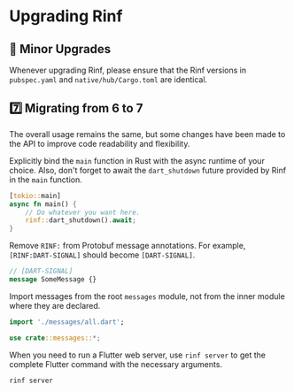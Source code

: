 # Upgrading Rinf

## 🐾 Minor Upgrades

Whenever upgrading Rinf, please ensure that the Rinf versions in `pubspec.yaml` and `native/hub/Cargo.toml` are identical.

## 7️⃣ Migrating from 6 to 7

The overall usage remains the same, but some changes have been made to the API to improve code readability and flexibility.

Explicitly bind the `main` function in Rust with the async runtime of your choice. Also, don't forget to await the `dart_shutdown` future provided by Rinf in the `main` function.

```rust title="Rust"
[tokio::main]
async fn main() {
    // Do whatever you want here.
    rinf::dart_shutdown().await;
}
```

Remove `RINF:` from Protobuf message annotations. For example, `[RINF:DART-SIGNAL]` should become `[DART-SIGNAL]`.

```proto title="Protobuf"
// [DART-SIGNAL]
message SomeMessage {}
```

Import messages from the root `messages` module, not from the inner module where they are declared.

```dart title="Dart"
import './messages/all.dart';
```

```rust title="Rust"
use crate::messages::*;
```

When you need to run a Flutter web server, use `rinf server` to get the complete Flutter command with the necessary arguments.

```bash title="CLI"
rinf server
```
